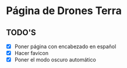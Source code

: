 # Página de Drones Terra
## TODO'S
- [x] Poner página con encabezado en español
- [x] Hacer favicon
- [x] Poner el modo oscuro automático